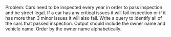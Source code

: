 Problem:
Cars need to be inspected every year in order to pass inspection and be street legal. If a car has any critical issues it will fail inspection or if it has more than 3 minor issues it will also fail.
Write a query to identify all of the cars that passed inspection.
Output should include the owner name and vehicle name. Order by the owner name alphabetically.
